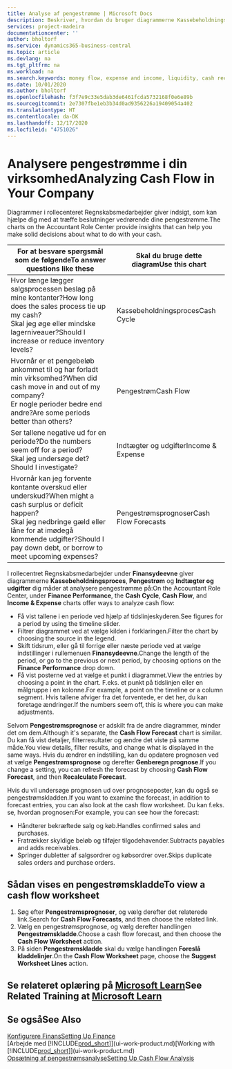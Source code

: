 ```yaml
---
title: Analyse af pengestrømme | Microsoft Docs
description: Beskriver, hvordan du bruger diagrammerne Kassebeholdningsproces, Indtægter og udgifter, Pengestrøm og Pengestrømsprognose til at analysere tidligere og fremtidige pengestrømme til og fra din virksomhed.
services: project-madeira
documentationcenter: ''
author: bholtorf
ms.service: dynamics365-business-central
ms.topic: article
ms.devlang: na
ms.tgt_pltfrm: na
ms.workload: na
ms.search.keywords: money flow, expense and income, liquidity, cash receipts minus cash payments, Cartera
ms.date: 10/01/2020
ms.author: bholtorf
ms.openlocfilehash: f3f7e9c33e5dab3de6461fcda5732168f0e6e89b
ms.sourcegitcommit: 2e7307fbe1eb3b34d0ad9356226a19409054a402
ms.translationtype: HT
ms.contentlocale: da-DK
ms.lasthandoff: 12/17/2020
ms.locfileid: "4751026"
---
```

# <a name="analyzing-cash-flow-in-your-company"></a><span data-ttu-id="a0b34-103">Analysere pengestrømme i din virksomhed</span><span class="sxs-lookup"><span data-stu-id="a0b34-103">Analyzing Cash Flow in Your Company</span></span>
<span data-ttu-id="a0b34-104">Diagrammer i rollecenteret Regnskabsmedarbejder giver indsigt, som kan hjælpe dig med at træffe beslutninger vedrørende dine pengestrømme.</span><span class="sxs-lookup"><span data-stu-id="a0b34-104">The charts on the Accountant Role Center provide insights that can help you make solid decisions about what to do with your cash.</span></span>  

| <span data-ttu-id="a0b34-105">For at besvare spørgsmål som de følgende</span><span class="sxs-lookup"><span data-stu-id="a0b34-105">To answer questions like these</span></span> | <span data-ttu-id="a0b34-106">Skal du bruge dette diagram</span><span class="sxs-lookup"><span data-stu-id="a0b34-106">Use this chart</span></span> |
| --- | --- |
| <span data-ttu-id="a0b34-107">Hvor længe lægger salgsprocessen beslag på mine kontanter?</span><span class="sxs-lookup"><span data-stu-id="a0b34-107">How long does the sales process tie up my cash?</span></span></br> <span data-ttu-id="a0b34-108">Skal jeg øge eller mindske lagerniveauer?</span><span class="sxs-lookup"><span data-stu-id="a0b34-108">Should I increase or reduce inventory levels?</span></span> |<span data-ttu-id="a0b34-109">Kassebeholdningsproces</span><span class="sxs-lookup"><span data-stu-id="a0b34-109">Cash Cycle</span></span> |
| <span data-ttu-id="a0b34-110">Hvornår er et pengebeløb ankommet til og har forladt min virksomhed?</span><span class="sxs-lookup"><span data-stu-id="a0b34-110">When did cash move in and out of my company?</span></span></br> <span data-ttu-id="a0b34-111">Er nogle perioder bedre end andre?</span><span class="sxs-lookup"><span data-stu-id="a0b34-111">Are some periods better than others?</span></span> |<span data-ttu-id="a0b34-112">Pengestrøm</span><span class="sxs-lookup"><span data-stu-id="a0b34-112">Cash Flow</span></span> |
| <span data-ttu-id="a0b34-113">Ser tallene negative ud for en periode?</span><span class="sxs-lookup"><span data-stu-id="a0b34-113">Do the numbers seem off for a period?</span></span></br> <span data-ttu-id="a0b34-114">Skal jeg undersøge det?</span><span class="sxs-lookup"><span data-stu-id="a0b34-114">Should I investigate?</span></span> |<span data-ttu-id="a0b34-115">Indtægter og udgifter</span><span class="sxs-lookup"><span data-stu-id="a0b34-115">Income & Expense</span></span> |
| <span data-ttu-id="a0b34-116">Hvornår kan jeg forvente kontante overskud eller underskud?</span><span class="sxs-lookup"><span data-stu-id="a0b34-116">When might a cash surplus or deficit happen?</span></span></br> <span data-ttu-id="a0b34-117">Skal jeg nedbringe gæld eller låne for at imødegå kommende udgifter?</span><span class="sxs-lookup"><span data-stu-id="a0b34-117">Should I pay down debt, or borrow to meet upcoming expenses?</span></span> |<span data-ttu-id="a0b34-118">Pengestrømsprognoser</span><span class="sxs-lookup"><span data-stu-id="a0b34-118">Cash Flow Forecasts</span></span> |

<span data-ttu-id="a0b34-119">I rollecentret Regnskabsmedarbejder under **Finansydeevne** giver diagrammerne **Kassebeholdningsproces**, **Pengestrøm** og **Indtægter og udgifter** dig måder at analysere pengestrømme på:</span><span class="sxs-lookup"><span data-stu-id="a0b34-119">On the Accountant Role Center, under **Finance Performance**, the **Cash Cycle**, **Cash Flow**, and **Income & Expense** charts offer ways to analyze cash flow:</span></span>  

* <span data-ttu-id="a0b34-120">Få vist tallene i en periode ved hjælp af tidslinjeskyderen.</span><span class="sxs-lookup"><span data-stu-id="a0b34-120">See figures for a period by using the timeline slider.</span></span>  
* <span data-ttu-id="a0b34-121">Filtrer diagrammet ved at vælge kilden i forklaringen.</span><span class="sxs-lookup"><span data-stu-id="a0b34-121">Filter the chart by choosing the source in the legend.</span></span>  
* <span data-ttu-id="a0b34-122">Skift tidsrum, eller gå til forrige eller næste periode ved at vælge indstillinger i rullemenuen **Finansydeevne**.</span><span class="sxs-lookup"><span data-stu-id="a0b34-122">Change the length of the period, or go to the previous or next period, by choosing options on the **Finance Performance** drop down.</span></span>  
* <span data-ttu-id="a0b34-123">Få vist posterne ved at vælge et punkt i diagrammet.</span><span class="sxs-lookup"><span data-stu-id="a0b34-123">View the entries by choosing a point in the chart.</span></span> <span data-ttu-id="a0b34-124">F.eks. et punkt på tidslinjen eller en målgruppe i en kolonne.</span><span class="sxs-lookup"><span data-stu-id="a0b34-124">For example, a point on the timeline or a column segment.</span></span> <span data-ttu-id="a0b34-125">Hvis tallene afviger fra det forventede, er det her, du kan foretage ændringer.</span><span class="sxs-lookup"><span data-stu-id="a0b34-125">If the numbers seem off, this is where you can make adjustments.</span></span>  

<span data-ttu-id="a0b34-126">Selvom **Pengestrømsprognose** er adskilt fra de andre diagrammer, minder det om dem.</span><span class="sxs-lookup"><span data-stu-id="a0b34-126">Although it's separate, the **Cash Flow Forecast** chart is similar.</span></span> <span data-ttu-id="a0b34-127">Du kan få vist detaljer, filterresultater og ændre det viste på samme måde.</span><span class="sxs-lookup"><span data-stu-id="a0b34-127">You view details, filter results, and change what is displayed in the same ways.</span></span> <span data-ttu-id="a0b34-128">Hvis du ændrer en indstilling, kan du opdatere prognosen ved at vælge **Pengestrømsprognose** og derefter **Genberegn prognose**.</span><span class="sxs-lookup"><span data-stu-id="a0b34-128">If you change a setting, you can refresh the forecast by choosing **Cash Flow Forecast**, and then **Recalculate Forecast**.</span></span>

<span data-ttu-id="a0b34-129">Hvis du vil undersøge prognosen ud over prognoseposter, kan du også se pengestrømskladden.</span><span class="sxs-lookup"><span data-stu-id="a0b34-129">If you want to examine the forecast, in addition to forecast entries, you can also look at the cash flow worksheet.</span></span> <span data-ttu-id="a0b34-130">Du kan f.eks. se, hvordan prognosen:</span><span class="sxs-lookup"><span data-stu-id="a0b34-130">For example, you can see how the forecast:</span></span>

* <span data-ttu-id="a0b34-131">Håndterer bekræftede salg og køb.</span><span class="sxs-lookup"><span data-stu-id="a0b34-131">Handles confirmed sales and purchases.</span></span>  
* <span data-ttu-id="a0b34-132">Fratrækker skyldige beløb og tilføjer tilgodehavender.</span><span class="sxs-lookup"><span data-stu-id="a0b34-132">Subtracts payables and adds receivables.</span></span>  
* <span data-ttu-id="a0b34-133">Springer dubletter af salgsordrer og købsordrer over.</span><span class="sxs-lookup"><span data-stu-id="a0b34-133">Skips duplicate sales orders and purchase orders.</span></span>  

## <a name="to-view-a-cash-flow-worksheet"></a><span data-ttu-id="a0b34-134">Sådan vises en pengestrømskladde</span><span class="sxs-lookup"><span data-stu-id="a0b34-134">To view a cash flow worksheet</span></span>
1. <span data-ttu-id="a0b34-135">Søg efter **Pengestrømsprognoser**, og vælg derefter det relaterede link.</span><span class="sxs-lookup"><span data-stu-id="a0b34-135">Search for **Cash Flow Forecasts**, and then choose the related link.</span></span>  
2. <span data-ttu-id="a0b34-136">Vælg en pengestrømsprognose, og vælg derefter handlingen **Pengestrømskladde**.</span><span class="sxs-lookup"><span data-stu-id="a0b34-136">Choose a cash flow forecast, and then choose the **Cash Flow Worksheet** action.</span></span>  
3. <span data-ttu-id="a0b34-137">På siden **Pengestrømskladde** skal du vælge handlingen **Foreslå kladdelinjer**.</span><span class="sxs-lookup"><span data-stu-id="a0b34-137">On the **Cash Flow Worksheet** page, choose the **Suggest Worksheet Lines** action.</span></span>  

## <a name="see-related-training-at-microsoft-learn"></a><span data-ttu-id="a0b34-138">Se relateret oplæring på [Microsoft Learn](/learn/modules/forecast-cash-flow-dynamics-365-business-central/index)</span><span class="sxs-lookup"><span data-stu-id="a0b34-138">See Related Training at [Microsoft Learn](/learn/modules/forecast-cash-flow-dynamics-365-business-central/index)</span></span>

## <a name="see-also"></a><span data-ttu-id="a0b34-139">Se også</span><span class="sxs-lookup"><span data-stu-id="a0b34-139">See Also</span></span>
[<span data-ttu-id="a0b34-140">Konfigurere Finans</span><span class="sxs-lookup"><span data-stu-id="a0b34-140">Setting Up Finance</span></span>](finance-setup-finance.md)  
<span data-ttu-id="a0b34-141">[Arbejde med [!INCLUDE[prod_short](includes/prod_short.md)]](ui-work-product.md)</span><span class="sxs-lookup"><span data-stu-id="a0b34-141">[Working with [!INCLUDE[prod_short](includes/prod_short.md)]](ui-work-product.md)</span></span>  
[<span data-ttu-id="a0b34-142">Opsætning af pengestrømsanalyse</span><span class="sxs-lookup"><span data-stu-id="a0b34-142">Setting Up Cash Flow Analysis</span></span>](finance-setup-cash-flow-analyses.md)  
